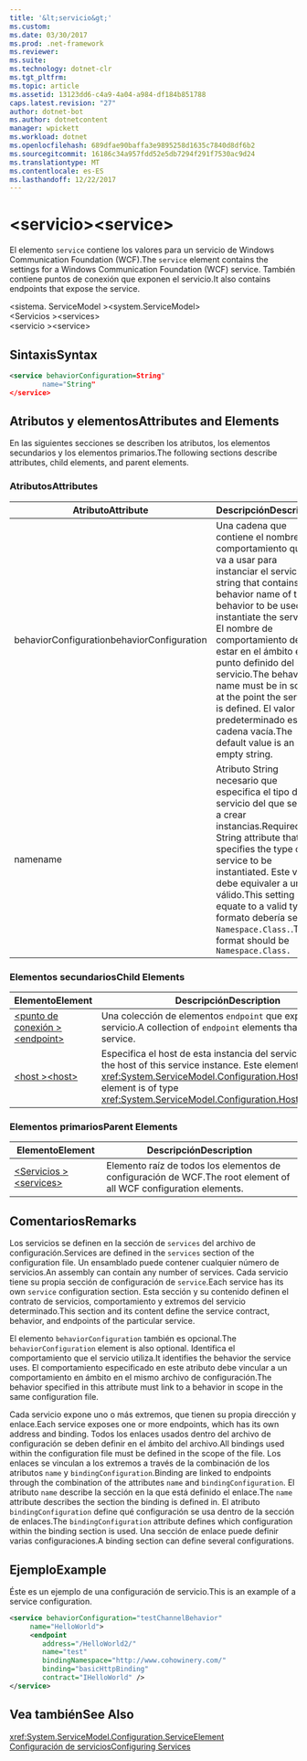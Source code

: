 ```yaml
---
title: '&lt;servicio&gt;'
ms.custom: 
ms.date: 03/30/2017
ms.prod: .net-framework
ms.reviewer: 
ms.suite: 
ms.technology: dotnet-clr
ms.tgt_pltfrm: 
ms.topic: article
ms.assetid: 13123dd6-c4a9-4a04-a984-df184b851788
caps.latest.revision: "27"
author: dotnet-bot
ms.author: dotnetcontent
manager: wpickett
ms.workload: dotnet
ms.openlocfilehash: 689dfae90baffa3e9895258d1635c7840d8df6b2
ms.sourcegitcommit: 16186c34a957fdd52e5db7294f291f7530ac9d24
ms.translationtype: MT
ms.contentlocale: es-ES
ms.lasthandoff: 12/22/2017
---
```

# <a name="ltservicegt"></a><span data-ttu-id="ac159-102">&lt;servicio&gt;</span><span class="sxs-lookup"><span data-stu-id="ac159-102">&lt;service&gt;</span></span>
<span data-ttu-id="ac159-103">El elemento `service` contiene los valores para un servicio de Windows Communication Foundation (WCF).</span><span class="sxs-lookup"><span data-stu-id="ac159-103">The `service` element contains the settings for a Windows Communication Foundation (WCF) service.</span></span> <span data-ttu-id="ac159-104">También contiene puntos de conexión que exponen el servicio.</span><span class="sxs-lookup"><span data-stu-id="ac159-104">It also contains endpoints that expose the service.</span></span>  
  
 <span data-ttu-id="ac159-105">\<sistema. ServiceModel ></span><span class="sxs-lookup"><span data-stu-id="ac159-105">\<system.ServiceModel></span></span>  
<span data-ttu-id="ac159-106">\<Servicios ></span><span class="sxs-lookup"><span data-stu-id="ac159-106">\<services></span></span>  
<span data-ttu-id="ac159-107">\<servicio ></span><span class="sxs-lookup"><span data-stu-id="ac159-107">\<service></span></span>  
  
## <a name="syntax"></a><span data-ttu-id="ac159-108">Sintaxis</span><span class="sxs-lookup"><span data-stu-id="ac159-108">Syntax</span></span>  
  
```xml  
<service behaviorConfiguration=String"  
        name="String"  
</service>  
```  
  
## <a name="attributes-and-elements"></a><span data-ttu-id="ac159-109">Atributos y elementos</span><span class="sxs-lookup"><span data-stu-id="ac159-109">Attributes and Elements</span></span>  
 <span data-ttu-id="ac159-110">En las siguientes secciones se describen los atributos, los elementos secundarios y los elementos primarios.</span><span class="sxs-lookup"><span data-stu-id="ac159-110">The following sections describe attributes, child elements, and parent elements.</span></span>  
  
### <a name="attributes"></a><span data-ttu-id="ac159-111">Atributos</span><span class="sxs-lookup"><span data-stu-id="ac159-111">Attributes</span></span>  
  
|<span data-ttu-id="ac159-112">Atributo</span><span class="sxs-lookup"><span data-stu-id="ac159-112">Attribute</span></span>|<span data-ttu-id="ac159-113">Descripción</span><span class="sxs-lookup"><span data-stu-id="ac159-113">Description</span></span>|  
|---------------|-----------------|  
|<span data-ttu-id="ac159-114">behaviorConfiguration</span><span class="sxs-lookup"><span data-stu-id="ac159-114">behaviorConfiguration</span></span>|<span data-ttu-id="ac159-115">Una cadena que contiene el nombre de comportamiento que se va a usar para instanciar el servicio.</span><span class="sxs-lookup"><span data-stu-id="ac159-115">A string that contains the behavior name of the behavior to be used to instantiate the service.</span></span> <span data-ttu-id="ac159-116">El nombre de comportamiento debe estar en el ámbito en el punto definido del servicio.</span><span class="sxs-lookup"><span data-stu-id="ac159-116">The behavior name must be in scope at the point the service is defined.</span></span> <span data-ttu-id="ac159-117">El valor predeterminado es una cadena vacía.</span><span class="sxs-lookup"><span data-stu-id="ac159-117">The default value is an empty string.</span></span>|  
|<span data-ttu-id="ac159-118">name</span><span class="sxs-lookup"><span data-stu-id="ac159-118">name</span></span>|<span data-ttu-id="ac159-119">Atributo String necesario que especifica el tipo del servicio del que se van a crear instancias.</span><span class="sxs-lookup"><span data-stu-id="ac159-119">Required String attribute that specifies the type of the service to be instantiated.</span></span> <span data-ttu-id="ac159-120">Este valor debe equivaler a un tipo válido.</span><span class="sxs-lookup"><span data-stu-id="ac159-120">This setting must equate to a valid type.</span></span> <span data-ttu-id="ac159-121">El formato debería ser `Namespace.Class.`.</span><span class="sxs-lookup"><span data-stu-id="ac159-121">The format should be `Namespace.Class.`</span></span>|  
  
### <a name="child-elements"></a><span data-ttu-id="ac159-122">Elementos secundarios</span><span class="sxs-lookup"><span data-stu-id="ac159-122">Child Elements</span></span>  
  
|<span data-ttu-id="ac159-123">Elemento</span><span class="sxs-lookup"><span data-stu-id="ac159-123">Element</span></span>|<span data-ttu-id="ac159-124">Descripción</span><span class="sxs-lookup"><span data-stu-id="ac159-124">Description</span></span>|  
|-------------|-----------------|  
|[<span data-ttu-id="ac159-125">\<punto de conexión ></span><span class="sxs-lookup"><span data-stu-id="ac159-125">\<endpoint></span></span>](../../../../../docs/framework/configure-apps/file-schema/wcf/endpoint-element.md)|<span data-ttu-id="ac159-126">Una colección de elementos `endpoint` que exponen este servicio.</span><span class="sxs-lookup"><span data-stu-id="ac159-126">A collection of `endpoint` elements that expose this service.</span></span>|  
|[<span data-ttu-id="ac159-127">\<host ></span><span class="sxs-lookup"><span data-stu-id="ac159-127">\<host></span></span>](../../../../../docs/framework/configure-apps/file-schema/wcf/host.md)|<span data-ttu-id="ac159-128">Especifica el host de esta instancia del servicio.</span><span class="sxs-lookup"><span data-stu-id="ac159-128">Specifies the host of this service instance.</span></span> <span data-ttu-id="ac159-129">Este elemento es del tipo <xref:System.ServiceModel.Configuration.HostElement>.</span><span class="sxs-lookup"><span data-stu-id="ac159-129">This element is of type <xref:System.ServiceModel.Configuration.HostElement>.</span></span>|  
  
### <a name="parent-elements"></a><span data-ttu-id="ac159-130">Elementos primarios</span><span class="sxs-lookup"><span data-stu-id="ac159-130">Parent Elements</span></span>  
  
|<span data-ttu-id="ac159-131">Elemento</span><span class="sxs-lookup"><span data-stu-id="ac159-131">Element</span></span>|<span data-ttu-id="ac159-132">Descripción</span><span class="sxs-lookup"><span data-stu-id="ac159-132">Description</span></span>|  
|-------------|-----------------|  
|[<span data-ttu-id="ac159-133">\<Servicios ></span><span class="sxs-lookup"><span data-stu-id="ac159-133">\<services></span></span>](../../../../../docs/framework/configure-apps/file-schema/wcf/services.md)|<span data-ttu-id="ac159-134">Elemento raíz de todos los elementos de configuración de WCF.</span><span class="sxs-lookup"><span data-stu-id="ac159-134">The root element of all WCF configuration elements.</span></span>|  
  
## <a name="remarks"></a><span data-ttu-id="ac159-135">Comentarios</span><span class="sxs-lookup"><span data-stu-id="ac159-135">Remarks</span></span>  
 <span data-ttu-id="ac159-136">Los servicios se definen en la sección de `services` del archivo de configuración.</span><span class="sxs-lookup"><span data-stu-id="ac159-136">Services are defined in the `services` section of the configuration file.</span></span> <span data-ttu-id="ac159-137">Un ensamblado puede contener cualquier número de servicios.</span><span class="sxs-lookup"><span data-stu-id="ac159-137">An assembly can contain any number of services.</span></span> <span data-ttu-id="ac159-138">Cada servicio tiene su propia sección de configuración de `service`.</span><span class="sxs-lookup"><span data-stu-id="ac159-138">Each service has its own `service` configuration section.</span></span> <span data-ttu-id="ac159-139">Esta sección y su contenido definen el contrato de servicios, comportamiento y extremos del servicio determinado.</span><span class="sxs-lookup"><span data-stu-id="ac159-139">This section and its content define the service contract, behavior, and endpoints of the particular service.</span></span>  
  
 <span data-ttu-id="ac159-140">El elemento `behaviorConfiguration` también es opcional.</span><span class="sxs-lookup"><span data-stu-id="ac159-140">The `behaviorConfiguration` element is also optional.</span></span> <span data-ttu-id="ac159-141">Identifica el comportamiento que el servicio utiliza.</span><span class="sxs-lookup"><span data-stu-id="ac159-141">It identifies the behavior the service uses.</span></span> <span data-ttu-id="ac159-142">El comportamiento especificado en este atributo debe vincular a un comportamiento en ámbito en el mismo archivo de configuración.</span><span class="sxs-lookup"><span data-stu-id="ac159-142">The behavior specified in this attribute must link to a behavior in scope in the same configuration file.</span></span>  
  
 <span data-ttu-id="ac159-143">Cada servicio expone uno o más extremos, que tienen su propia dirección y enlace.</span><span class="sxs-lookup"><span data-stu-id="ac159-143">Each service exposes one or more endpoints, which has its own address and binding.</span></span> <span data-ttu-id="ac159-144">Todos los enlaces usados dentro del archivo de configuración se deben definir en el ámbito del archivo.</span><span class="sxs-lookup"><span data-stu-id="ac159-144">All bindings used within the configuration file must be defined in the scope of the file.</span></span> <span data-ttu-id="ac159-145">Los enlaces se vinculan a los extremos a través de la combinación de los atributos `name` y `bindingConfiguration`.</span><span class="sxs-lookup"><span data-stu-id="ac159-145">Binding are linked to endpoints through the combination of the attributes `name` and `bindingConfiguration`.</span></span> <span data-ttu-id="ac159-146">El atributo `name` describe la sección en la que está definido el enlace.</span><span class="sxs-lookup"><span data-stu-id="ac159-146">The `name` attribute describes the section the binding is defined in.</span></span> <span data-ttu-id="ac159-147">El atributo `bindingConfiguration` define qué configuración se usa dentro de la sección de enlaces.</span><span class="sxs-lookup"><span data-stu-id="ac159-147">The `bindingConfiguration` attribute defines which configuration within the binding section is used.</span></span> <span data-ttu-id="ac159-148">Una sección de enlace puede definir varias configuraciones.</span><span class="sxs-lookup"><span data-stu-id="ac159-148">A binding section can define several configurations.</span></span>  
  
## <a name="example"></a><span data-ttu-id="ac159-149">Ejemplo</span><span class="sxs-lookup"><span data-stu-id="ac159-149">Example</span></span>  
 <span data-ttu-id="ac159-150">Éste es un ejemplo de una configuración de servicio.</span><span class="sxs-lookup"><span data-stu-id="ac159-150">This is an example of a service configuration.</span></span>  
  
```xml  
<service behaviorConfiguration="testChannelBehavior"   
     name="HelloWorld">  
     <endpoint   
        address="/HelloWorld2/"  
        name="test"  
        bindingNamespace="http://www.cohowinery.com/"  
        binding="basicHttpBinding"  
        contract="IHelloWorld" />  
</service>  
```  
  
## <a name="see-also"></a><span data-ttu-id="ac159-151">Vea también</span><span class="sxs-lookup"><span data-stu-id="ac159-151">See Also</span></span>  
 <xref:System.ServiceModel.Configuration.ServiceElement>  
 [<span data-ttu-id="ac159-152">Configuración de servicios</span><span class="sxs-lookup"><span data-stu-id="ac159-152">Configuring Services</span></span>](../../../../../docs/framework/wcf/configuring-services.md)

